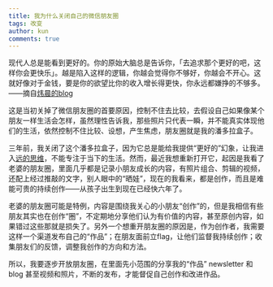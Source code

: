```yaml
---
title: 我为什么关闭自己的微信朋友圈
tags: 改变 
author: kun
comments: true
---  
```

>
现代人总是能看到更好的。你的原始大脑总是告诉你，「去追求那个更好的吧，这样你会更快乐」。越是陷入这样的逻辑，你越会觉得你不够好，你越会不开心。这就好像对于金钱，要是你的欲望比你的收入增长得更快，你永远都嫌挣的不够多。
——摘自[炜晨的blog](https://weichen.blog/the-answer/)
>


这是当初关掉了微信朋友圈的首要原因，控制不住去比较，去假设自己如果像某个朋友一样生活会怎样，虽然理性告诉我，那些照片只代表一瞬，并不能真实体现他们的生活，依然控制不住比较、设想，产生焦虑，朋友圈就是我的潘多拉盒子。

三年前，我关闭了这个潘多拉盒子，因为它总是能给我提供“更好的”幻象，让我进入[远的思维](http://kun37.zhubai.love)，不能专注于当下的生活。然而，最近我想重新打开它，起因是我看了老婆的朋友圈，里面几乎都是记录小朋友成长的内容，有照片组合、剪辑的视频，还配上经过推敲的文字，别人眼中的“晒娃”，现在的我看来，都是创作，而且是难能可贵的持续创作——从孩子出生到现在已经快六年了。

老婆的朋友圈可能是特例，内容是围绕我关心的小朋友“创作”的，但是我相信有些朋友其实也在创作“圈”，不定期地分享他们认为有价值的内容，甚至原创内容，如果错过这些那就是损失了。另外一个想重开朋友圈的原因是，作为创作者，我需要这样一个渠道发布自己的“作品”；在朋友面前立flag，让他们监督我持续创作；收集朋友们的反馈，调整我创作的方向和方法。

所以，我要逐步开放朋友圈，在里面先小范围的分享我的“作品” newsletter 和 blog 甚至视频和照片，不断的发布，才能督促自己创作和改进作品。
